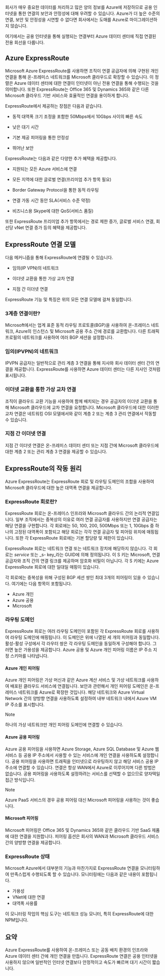 회사가 매우 중요한 데이터를 처리하고 많은 양의 정보를 Azure에 저장하므로 공용 인터넷을 통한 연결의 보안과 안정성에 대해 우려할 수 있습니다. Azure가 더 높은 수준의 연결, 보안 및 안정성을 시연할 수 없다면 회사에서는 도매를 Azure로 마이그레이션하지 않습니다.

여기에서는 공용 인터넷을 통해 실행되는 연결부터 Azure 데이터 센터에 직접 연결된 전용 회선을 다룹니다.

## <a name="azure-expressroute"></a>Azure ExpressRoute

Microsoft Azure ExpressRoute를 사용하면 조직이 연결 공급자에 의해 구현된 개인 연결을 통해 온-프레미스 네트워크를 Microsoft 클라우드로 확장할 수 있습니다. 이 정렬은 Azure 데이터 센터에 대한 연결이 인터넷이 아닌 전용 연결을 통해 수행되는 것을 의미합니다. 또한 ExpressRoute는 Office 365 및 Dynamics 365와 같은 다른 Microsoft 클라우드 기반 서비스와 효율적인 연결을 용이하게 합니다.

ExpressRoute에서 제공하는 장점은 다음과 같습니다.

- 동적 대역폭 크기 조정을 포함한 50Mbps에서 10Gbps 사이의 빠른 속도

- 낮은 대기 시간

- 기본 제공 피어링을 통한 안정성

- 뛰어난 보안

ExpressRoute는 다음과 같은 다양한 추가 혜택을 제공합니다.

- 지원되는 모든 Azure 서비스에 연결

- 모든 지역에 대한 글로벌 연결(프리미엄 추가 항목 필요)

- Border Gateway Protocol을 통한 동적 라우팅

- 연결 가동 시간 동안 SLA(서비스 수준 약정)

- 비즈니스용 Skype에 대한 QoS(서비스 품질)

또한 ExpressRoute 프리미엄 추가 항목에서는 경로 제한 증가, 글로벌 서비스 연결, 회선당 vNet 연결 증가 등의 혜택을 제공합니다.

## <a name="expressroute-connectivity-models"></a>ExpressRoute 연결 모델

다음 메커니즘을 통해 ExpressRoute에 연결될 수 있습니다.

- 임의(IP VPN)의 네트워크

- 이더넷 교환을 통한 가상 교차 연결

- 지점 간 이더넷 연결

 ExpressRoute 기능 및 특징은 위의 모든 연결 모델에 걸쳐 동일합니다.

### <a name="what-is-layer-3-connectivity"></a>3계층 연결이란?

Microsoft에서는 업계 표준 동적 라우팅 프로토콜(BGP)을 사용하여 온-프레미스 네트워크, Azure의 인스턴스 및 Microsoft 공용 주소 간에 경로를 교환합니다. 다른 트래픽 프로필의 네트워크를 사용하여 여러 BGP 세션을 설정합니다.
### <a name="any-to-any-ipvpn-networks"></a>임의(IPVPN)의 네트워크

IPVPN 공급자는 일반적으로 관리 계층 3 연결을 통해 지사와 회사 데이터 센터 간의 연결을 제공합니다. ExpressRoute를 사용하면 Azure 데이터 센터는 다른 지사인 것처럼 표시됩니다.

### <a name="virtual-cross-connection-through-an-ethernet-exchange"></a>이더넷 교환을 통한 가상 교차 연결

조직이 클라우드 교환 기능을 사용하여 함께 배치되는 경우 공급자의 이더넷 교환을 통해 Microsoft 클라우드에 교차 연결을 요청합니다. Microsoft 클라우드에 대한 이러한 교차 연결은 네트워킹 OSI 모델에서와 같이 계층 2 또는 계층 3 관리 연결에서 작동할 수 있습니다.

### <a name="point-to-point-ethernet-connection"></a>지점 간 이더넷 연결

지점 간 이더넷 연결은 온-프레미스 데이터 센터 또는 지점 간에 Microsoft 클라우드에 대한 계층 2 또는 관리 계층 3 연결을 제공할 수 있습니다.

## <a name="how-expressroute-works"></a>ExpressRoute의 작동 원리

Azure ExpressRoute는 ExpressRoute 회로 및 라우팅 도메인의 조합을 사용하여 Microsoft 클라우드에 대한 높은 대역폭 연결을 제공합니다.

### <a name="what-are-expressroute-circuits"></a>ExpressRoute 회로란?

ExpressRoute 회로는 온-프레미스 인프라와 Microsoft 클라우드 간의 논리적 연결입니다. 일부 조직에서는 중복상의 이유로 여러 연결 공급자를 사용하지만 연결 공급자는 해당 연결을 구현합니다. 각 회로에는 50, 100, 200, 500Mbps 또는 1, 10Gbps 중 하나의 고정된 대역폭이 포함되고 해당 회로는 각각 연결 공급자 및 피어링 위치에 매핑됩니다. 또한 각 ExpressRoute 회로에는 기본 할당량 및 제한이 있습니다.

ExpressRoute 회로는 네트워크 연결 또는 네트워크 장치에 해당하지 않습니다. 각 회로는 _service_ 또는 _s- key_라는 GUID에 의해 정의됩니다. 이 S 키는 Microsoft, 연결 공급자와 조직 간의 연결 링크를 제공하며 암호화 비밀이 아닙니다. 각 S 키에는 Azure ExpressRoute 회로에 대한 일대일 매핑이 있습니다.

각 회로에는 중복성을 위해 구성된 BGP 세션 쌍인 최대 3개의 피어링이 있을 수 있습니다. 여기에는 다음 항목이 포함됩니다.

- Azure 개인
- Azure 공용
- Microsoft

### <a name="routing-domains"></a>라우팅 도메인

ExpressRoute 회로는 여러 라우팅 도메인이 포함된 각 ExpressRoute 회로를 사용하여 라우팅 도메인에 매핑됩니다. 이 도메인은 위에 나열된 세 개의 피어링과 동일합니다. 활성-활성 구성에서 각 라우터 쌍은 각 라우팅 도메인을 동일하게 구성해야 합니다. 그러면 높은 가용성을 제공합니다. Azure 공용 및 Azure 개인 피어링 이름은 IP 주소 지정 스키마를 나타냅니다.

#### <a name="azure-private-peering"></a>Azure 개인 피어링

Azure 개인 피어링은 가상 머신과 같은 Azure 계산 서비스 및 가상 네트워크를 사용하여 배포된 클라우드 서비스에 연결됩니다. 보안과 관련해서 개인 피어링 도메인은 온-프레미스 네트워크를 Azure로 확장한 것입니다. 해당 네트워크와 Azure Virtual Network 간의 양방향 연결을 사용하도록 설정하여 내부 네트워크 내에서 Azure VM IP 주소를 표시합니다.

> [!NOTE]
> 하나의 가상 네트워크만 개인 피어링 도메인에 연결할 수 있습니다.

#### <a name="azure-public-peering"></a>Azure 공용 피어링

Azure 공용 피어링을 사용하면 Azure Storage, Azure SQL Database 및 Azure 웹 서비스 등 공용 IP 주소에서 사용할 수 있는 서비스에 개인 연결을 사용하도록 설정합니다. 공용 피어링을 사용하면 트래픽을 인터넷으로 라우팅하지 않고 해당 서비스 공용 IP 주소에 연결할 수 있습니다. 연결은 항상 WAN에서 Azure로 이루어지며 다른 방법은 없습니다. 공용 피어링을 사용하도록 설정하려는 서비스를 선택할 수 없으므로 양자택일 접근 방식입니다.

> [!NOTE]
> Azure PaaS 서비스의 경우 공용 피어링 대신 Microsoft 피어링을 사용하는 것이 좋습니다.

#### <a name="microsoft-peering"></a>Microsoft 피어링

Microsoft 피어링은 Office 365 및 Dynamics 365와 같은 클라우드 기반 SaaS 제품에 대한 연결을 지원합니다. 피어링 옵션은 회사의 WAN과 Microsoft 클라우드 서비스 간의 양방향 연결을 제공합니다.

### <a name="expressroute-health"></a>ExpressRoute 상태

Microsoft Azure에서 대부분의 기능과 마찬가지로 ExpressRoute 연결을 모니터링하여 만족스럽게 수행되도록 할 수 있습니다. 모니터링에는 다음과 같은 내용이 포함됩니다.

- 가용성
- VNet에 대한 연결
- 대역폭 사용률

이 모니터링 작업의 핵심 도구는 네트워크 성능 모니터, 특히 ExpressRoute에 대한 NPM입니다.

## <a name="summary"></a>요약

Azure ExpressRoute를 사용하여 온-프레미스 또는 공동 배치 환경의 인프라와 Azure 데이터 센터 간에 개인 연결을 만듭니다. ExpressRoute 연결은 공용 인터넷을 사용하지 않으며 일반적인 인터넷 연결보다 안정적이고 속도가 빠르며 대기 시간이 짧습니다.
